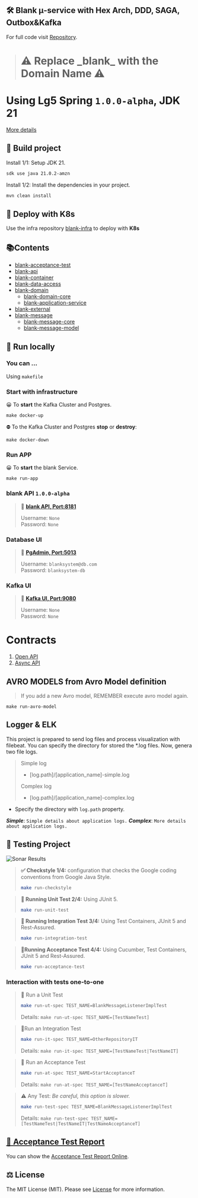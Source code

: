 ## 🛠️ Blank μ-service with Hex Arch, DDD, SAGA, Outbox&Kafka

For full code visit [Repository][11].


> <h1> ⚠️ Replace _blank_ with the Domain Name ⚠️</h1>  
# Using Lg5 Spring `1.0.0-alpha`, JDK 21

[More details][4]


## 🚀 Build project

Install 1/1: Setup JDK 21.

```bash
sdk use java 21.0.2-amzn 
```

Install 1/2: Install the dependencies in your project.

```bash
mvn clean install 
```
## 🚀 Deploy with K8s

Use the infra repository [blank-infra][8] to deploy with **K8s**

## 📚Contents

* [blank-acceptance-test](blank-acceptance-test)
* [blank-api](blank-api)
* [blank-container](blank-container)
* [blank-data-access](blank-data-access)
* [blank-domain](blank-domain)
    * [blank-domain-core](blank-domain%2Fblank-domain-core)
    * [blank-application-service](blank-domain%2Fblank-application-service)
* [blank-external](blank-external)
* [blank-message](blank-message)
    * [blank-message-core](blank-message%2Fblank-message-core)
    * [blank-message-model](blank-message%2Fblank-message-model)



## 🚀 Run locally

### You can ...
Using `makefile`

### Start with infrastructure
😀 To **start** the Kafka Cluster and Postgres.

```shell
make docker-up
```

⛔️ To the Kafka Cluster and Postgres **stop** or **destroy**:
```shell
make docker-down
```

### Run APP
😀 To **start** the blank Service.

```shell
make run-app
```

### blank API `1.0.0-alpha`
> 👋  **[blank API, Port:8181][5]**
>
> Username: `None`  
> Password: `None`

### Database UI
> 👋  **[PgAdmin, Port:5013][9]**
>
> Username: `blanksystem@db.com`  
> Password: `blanksystem-db`

### Kafka UI
> 👋  **[Kafka UI, Port:9080][10]**
>
> Username: `None`  
> Password: `None`
>
# Contracts

1. [Open API][6]
2. [Async API][7]

## AVRO MODELS from Avro Model definition
> If you add a new Avro model, REMEMBER execute avro model again.
```shell
make run-avro-model
```
## Logger & ELK
This project is prepared to send log files and process visualization with filebeat.
You can specify the directory for stored the *.log files. Now, genera two file logs.

> Simple log
>* [log.path]/[application_name]-simple.log
>
> Complex log
>* [log.path]/[application_name]-complex.log
>
- Specify the directory with `log.path` property.

**_Simple_**: `Simple details about application logs.`
**_Complex_**:  `More details about application logs.`

## 🧪 Testing Project
![Sonar Results][img2]

> **✅ Checkstyle 1/4:** configuration that checks the Google coding conventions from Google Java Style.
>
> ```bash
> make run-checkstyle 
> ```

>**🧪 Running Unit Test 2/4:** Using JUnit 5.
>
>```bash
>make run-unit-test 
>```

>**🌾 Running Integration Test 3/4:** Using Test Containers, JUnit 5 and Rest-Assured.
>
>```bash
>make run-integration-test 
>```

>**🥒Running Acceptance Test 4/4:** Using Cucumber, Test Containers, JUnit 5 and Rest-Assured.
>
>```bash
>make run-acceptance-test
>```
### Interaction with tests one-to-one

> 🧪 Run a Unit Test
>```bash
>make run-ut-spec TEST_NAME=BlankMessageListenerImplTest
>```
>Details: `make run-ut-spec TEST_NAME=[TestNameTest]`

> 🌾Run an Integration Test
>```bash
>make run-it-spec TEST_NAME=OtherRepositoryIT
>```
>Details: `make run-it-spec TEST_NAME=[TestNameTest|TestNameIT]`

> 🥒 Run an Acceptance Test
>```bash
>make run-at-spec TEST_NAME=StartAcceptanceT
>```
>Details: `make run-at-spec TEST_NAME=[TestNameAcceptanceT]`

> ⚠️ Any Test: _Be careful, this option is slower._
>```bash
>make run-test-spec TEST_NAME=BlankMessageListenerImplTest
>```
>Details: `make run-test-spec TEST_NAME=[TestNameTest|TestNameIT|TestNameAcceptanceT]`
>

## [🥒 Acceptance Test Report][13]

You can show the [Acceptance Test Report Online][13].

## ⚖️ License

The MIT License (MIT). Please see [License][LIC] for more information.


[0]: https://img.shields.io/badge/LgLabs-community-blue?style=flat-square
[1]: https://lufgarciaqu.medium.com
[2]: https://img.shields.io/badge/license-MIT-green?style=flat-square
[4]: https://github.com/lg-labs-pentagon/lg5-spring

[5]: http://localhost:8181
[6]: blank-api/src/main/resources/spec/openapi.yaml
[7]: blank-message/blank-message-model/src/main/resources/spec/asyncapi.yaml
[8]: https://github.com/lg-labs/blank-infra
[9]: http://localhost:5013
[10]: http://localhost:9080
[11]: https://github.com/lg-labs/blank-service
[13]: https://lg-labs.github.io/blank-service

[LIC]: LICENSE

[img1]: https://github.com/lg-labs-pentagon/lg-labs-boot-parent/assets/105936384/31c27db8-1e77-478d-a38e-7acf6ba2571c
[img2]: sonar-results.png
